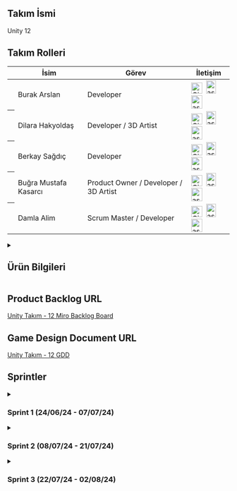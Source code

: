 ## Takım İsmi
Unity 12 
## Takım Rolleri
<table>
  <thead>
    <tr>
      <th></th>
      <th>İsim</th>
      <th>Görev</th>
      <th>İletişim</th>
    </tr>
  </thead>
  <tbody>
  <tr>
      <th></th>
      <td>Burak Arslan</td>
      <td>Developer</td>
      <td>
        <a href="#"><img width="25" src="https://user-images.githubusercontent.com/25181517/192108372-f71d70ac-7ae6-4c0d-8395-51d8870c2ef0.png" alt="Git" title="Git"/></a>&nbsp;
        <a href="#" target="blank"><img src="https://raw.githubusercontent.com/rahuldkjain/github-profile-readme-generator/master/src/images/icons/Social/linked-in-alt.svg" alt="asdsad" height="30" width="22" /></a>&nbsp;
        <a href="#" target="blank"><img src="https://raw.githubusercontent.com/rahuldkjain/github-profile-readme-generator/master/src/images/icons/Social/instagram.svg" alt="asdasd" height="30" width="25" /></a>
      </td>
    </tr>  <tr>
      <th></th>
      <td>Dilara Hakyoldaş</td>
      <td>Developer / 3D Artist</td>
      <td>
        <a href="https://github.com/dilarahakyoldas"><img width="25" src="https://user-images.githubusercontent.com/25181517/192108372-f71d70ac-7ae6-4c0d-8395-51d8870c2ef0.png" alt="Git" title="Git"/></a>&nbsp;
        <a href="https://www.linkedin.com/in/dilarahakyoldas/" target="blank"><img src="https://raw.githubusercontent.com/rahuldkjain/github-profile-readme-generator/master/src/images/icons/Social/linked-in-alt.svg" alt="asdsad" height="30" width="22" /></a>&nbsp;
        <a href="https://www.instagram.com/noitsswizz/" target="blank"><img src="https://raw.githubusercontent.com/rahuldkjain/github-profile-readme-generator/master/src/images/icons/Social/instagram.svg" alt="asdasd" height="30" width="25" /></a>
      </td>
    </tr>
    <tr>
      <th></th>
      <td>Berkay Sağdıç</td>
      <td>Developer</td>
      <td>
        <a href="#"><img width="25" src="https://user-images.githubusercontent.com/25181517/192108372-f71d70ac-7ae6-4c0d-8395-51d8870c2ef0.png" alt="Git" title="Git"/></a>&nbsp;
        <a href="https://www.linkedin.com/in/berkay-sağdıç-b54754201?utm_source=share&utm_campaign=share_via&utm_content=profile&utm_medium=android_app" target="blank"><img src="https://raw.githubusercontent.com/rahuldkjain/github-profile-readme-generator/master/src/images/icons/Social/linked-in-alt.svg" alt="asdsad" height="30" width="22" /></a>&nbsp;
        <a href="https://www.instagram.com/berkaysgdc?igsh=YXcza25laHU2OXQ3" target="blank"><img src="https://raw.githubusercontent.com/rahuldkjain/github-profile-readme-generator/master/src/images/icons/Social/instagram.svg" alt="asdasd" height="30" width="25" /></a>
      </td>
    </tr>
    <tr>
      <th></th>
      <td>Buğra Mustafa Kasarcı</td>
      <td>Product Owner / Developer / 3D Artist</td>
      <td>
        <a href="#"><img width="25" src="https://user-images.githubusercontent.com/25181517/192108372-f71d70ac-7ae6-4c0d-8395-51d8870c2ef0.png" alt="Git" title="Git"/></a>&nbsp;
        <a href="https://www.linkedin.com/in/buğra-mustafa-kasarcı-823967248/" target="blank"><img src="https://raw.githubusercontent.com/rahuldkjain/github-profile-readme-generator/master/src/images/icons/Social/linked-in-alt.svg" alt="asdsad" height="30" width="22" /></a>&nbsp;
        <a href="https://www.instagram.com/azazel_sann?igsh=MWt1cjRsYmxubDc1eA==" target="blank"><img src="https://raw.githubusercontent.com/rahuldkjain/github-profile-readme-generator/master/src/images/icons/Social/instagram.svg" alt="asdasd" height="30" width="25" /></a>
      </td>
    </tr>
    <tr>
      <th></th>
      <td>Damla Alim</td>
      <td>Scrum Master / Developer</td>
      <td>
        <a href="https://github.com/damlaalim"><img width="25" src="https://user-images.githubusercontent.com/25181517/192108372-f71d70ac-7ae6-4c0d-8395-51d8870c2ef0.png" alt="Git" title="Git"/></a>&nbsp;
        <a href="https://www.linkedin.com/in/damlaalim/" target="blank"><img src="https://raw.githubusercontent.com/rahuldkjain/github-profile-readme-generator/master/src/images/icons/Social/linked-in-alt.svg" alt="asdsad" height="30" width="22" /></a>&nbsp;
        <a href="https://www.instagram.com/lunaspatium/" target="blank"><img src="https://raw.githubusercontent.com/rahuldkjain/github-profile-readme-generator/master/src/images/icons/Social/instagram.svg" alt="asdasd" height="30" width="25" /></a>
      </td>
    </tr>
  </tbody>
</table>
<details>
  <summary>
  
  ## Ürün Bilgileri
  </summary>
  
  ## Ürün İsmi
  Deadly Jokes
  ## Ürün Açıklaması
  Bu oyun; doğa üstü bir diyarda geçen, oyuncuların bulmacalar çözerek ilerlemesini konu alan ve komedi unsurları içeren eşli bulmaca oyunudur.
  ## Ürün Özellikleri 
  * 3D 
  * Multiplayer
  * Yapay zeka ile desteklenmiş NPC'ler
  * Gameanalytics
  ## Hedef Kitle 
  * 18-40 yaş arası gençler, yetişkinler, casual oyuncular<br>
  * Puzzle sevenler<br>
  * PC oyuncuları

<details>
  <summary> 
    <h2>Konsept Geliştirme</h2>
  </summary>
  
  ### Ana Hikaye
  * İki ana karakter, ölümlerinden sonra Azrail'in yanında çalışmaya başlar ve günahlarını hafifletmek için çeşitli görevleri tamamlamak zorundadır.
    * Görevler, çeşitli bulmacalar ve hikaye tabanlı mini gamelerden oluşur.
  ### Azrail'in Karakteri
  * Mizahi ve karizmatik, ama aynı zamanda disiplinli bir figür.
  * Oyunculara görevler verirken esprili ve alaycı bir dil kullanır.
  * Alkol düşkünlüğü zaman zaman oyun ilerleyişini etkileyebilir (örneğin, sarhoşken verdiği karmaşık görevler, konuşmalar).
  ### Sekreter ve Köpek
  * Sekreter, Azrail'in organizasyon işlerini yürütür ve oyunculara ipuçları verir.
  * Köpek, zaman zaman oyunculara yardım eder veya çeşitli bulmacaların çözümünde rol oynar.
  ### Kabul Kriterleri
  1. Görev, Azrail tarafından esprili bir şekilde oyuncuya sunulmalıdır.
  2. Bulmaca, belirli adımlarla çözülmeli ve oyuncuya ipuçları verilmelidir (sekreter veya köpek aracılığıyla).
  3. Bulmaca çözüldüğünde, oyuncu gerekli anahtarı veya ödülü almalıdır.
  4. Görev tamamlandığında, Azrail'den mizahi bir geri bildirim alınmalıdır.
  ### Ekstra Detaylar
  * Gözlük Kullanımı: Oyuncular, Azrail'in özel parti gözlüklerini kullanarak farklı bir boyutta bulmacaları çözebilirler ve bu boyutta ruhlarla iletişim kurabilirler.
  * İlerleyiş: Her görev ve bulmaca, oyuncuların hikayede ilerlemesini ve karakter gelişimlerini sağlar.

  ### 1. Mizahi ve Karizmatik Ana Karakter
  * Azrail'in Karakteri: Azrail'in alkol düşkünü, esprili ve alaycı tavrı, oyuna bir mizah katmanı ekler. Azrail'in diyalogları ve tepkileri, oyunculara sürekli olarak eğlenceli ve beklenmedik anlar yaşatır.
  * Sekreter ve Köpek: Azrail'in sekreteri ve köpeği ile olan etkileşimler, oyuna ekstra bir mizah ve derinlik katar.
  ### 2. Eşsiz Hikaye ve Görev Yapısı:
  * Ölümden Sonra Hayat: Oyunun ana hikayesi, oyuncuların ölümden sonra Azrail için çalışarak günahlarını hafifletmeye çalıştıkları bir dünyada geçer. Bu, alışılmadık ve ilgi çekici bir hikaye sunar.
  * Görevlerin Çeşitliliği: Puzzle ve mini oyunlar ile oyuncuya farklı bir deneyim sunulur. Görevler özeldir
  ### 3. Parti Gözlükleri
  * Parti Gözlükleri: Azrail'in favori parti gözlükleri, oyunculara oyunun görsellerini renkli ve canlı(filtre kafasında) hale getiren bir güç sağlar. Bu gözlükler, aynı zamanda oyuncuların ruhlarla iletişim kurmalarına olanak tanır.
  * Alternatif Boyutlar: Gözlüklerin kullanımıyla oyuncular farklı boyutlara geçer ve bu boyutlarda farklı bulmacalar çözebilirler.
  ### 4. Dinamik ve Etkileşimli Dünya
  * Dinamik NPC'ler: Oyunun dünyasında dinamik ve etkileşimli NPC'ler bulunur. Bu NPC'ler, ipuçları sağlayabilir ve oyunun hikayesini ilerletebilir.
  * Çevresel Etkileşimler: Oyuncular, çevreleriyle etkileşime girerek bulmacaları çözebilir.
  ### 5. Geri Bildirim ve İlerleme
  * Mizahi Geri Bildirimler: Oyuncular, görevleri tamamladıklarında veya başarısız olduklarında Azrail'den mizahi geri bildirimler alır. Bu geri bildirimler, oyunun mizahını ve eğlencesini artırır.
  * Kademeli İlerleme ve Geril Bildirim: Oyuncular, her görev ve bulmacayla birlikte Azrail'in güvenini kazanır ve cennete giden yolda ilerler. Bu ilerleme, oyunculara sürekli bir başarı hissi verir.
  ### 6. Çift Oyuncu Modu
  * Ekip Çalışması: Oyuncular, iki kişi olarak Azrail için çalışır ve görevleri birlikte tamamlarlar. Bu, oyuncular arasında işbirliği ve iletişimi teşvik eder.
</details>

</details>

## Product Backlog URL
<a href = "https://miro.com/app/board/uXjVK39cXO8=/?share_link_id=103924746273" target ="blank">Unity Takım - 12 Miro Backlog Board</a>
## Game Design Document URL
<a href = "https://docs.google.com/document/d/1C1wG88VrsLhP53gUKr8G70yUAR4o-WW5Pq4IXdTWvxo/edit?usp=sharing" target ="blank">Unity Takım - 12 GDD</a>

## Sprintler

<details>
  <summary><h3>Sprint 1 (24/06/24 - 07/07/24)</h3></summary>
      <details>
        <summary><h3>Sprint Planning & Sprint Process</h3></summary>
  
  * <b>Sprint içinde tamamlanması tahmin edilen puan:</b> 45
  * <b>Puan tamamlama mantığı:</b> İlk Sprint için bitirilmesi istenilen puan sayısı 45 olarak belirlenmiştir ve hedefe ulaşılmıştır.
  * <b>Daily Scrum:</b> Daily Scrum toplantılarının istisnalar haricinde Whatsapp üzerinden yapılmasına karar verilmiştir.
    <details>
      <summary><h3>Daily Scrum Görselleri</h3></summary>
      
      ![image](https://github.com/damlaalim/bootcamp-12/assets/90152361/560fdcff-1c91-4158-9172-1336ff6be8da)
    ![image](https://github.com/damlaalim/bootcamp-12/assets/90152361/611123e1-7e0a-492b-978b-1cacff512032)
    ![image](https://github.com/damlaalim/bootcamp-12/assets/90152361/9aaabd17-ae48-475b-943e-7583185ffa34)
      ![image](https://github.com/damlaalim/bootcamp-12/assets/90152361/4e877080-b9e9-4f1f-b16e-6ee37d32ebb5)

    </details>
    <details>
      <summary><h3>Sprint Board Updates (Screenshots)</h3></summary>
      Sprint Task Puanı 100 puan olarak belirlenmiştir.
      
     ![image](https://github.com/damlaalim/bootcamp-12/assets/90152361/8b1d9b8f-07c7-4a51-ae90-e20cd8120fb0)
![image](https://github.com/damlaalim/bootcamp-12/assets/90152361/3d5d1618-7e00-411d-adda-9456aced7252)
![image](https://github.com/damlaalim/bootcamp-12/assets/90152361/f78075c5-3568-4d83-a9d8-64370b773e0c)



      ## Tasklerde Kullandığımız Etkiketler:
      ![image](https://github.com/damlaalim/bootcamp-12/assets/90152361/f0f668d1-d77d-4515-8865-8a26d3338365)

      
    </details>
    <details>
        <summary><h3>Ürün Görselleri</h3></summary>
      
      ![image](https://github.com/damlaalim/bootcamp-12/assets/90152361/35f1838b-6d9e-4c3a-8e2f-9e8640362031)
      
      ![image](https://github.com/damlaalim/bootcamp-12/assets/90152361/a4d5716f-8166-475d-a2da-02b037f73b96)
    
    https://github.com/damlaalim/bootcamp-12/assets/90152361/97469b3f-c7ab-4c3e-b17d-d9bfde54ba95
    
      </details>
    </details>
    <details>
      <summary><h3> Sprint Review & Sprint Retrospective</h3></summary>
      
      * <b>Sprint Review Katılımcıları:</b> Damla Alim, Burak Arslan, Berkay Sağdıç, Buğra Mustafa Kasarcı, Dilara Hakyoldaş 
      * <b>Sprint Review:</b> Alınan Kararlar,
        1. Oyunun temasında renklendirmenin ve ışıklandırmanın nasıl olacağı tartışılmıştır.
        2. Level design ve modelleme konusunda görevlendirmeler yapılmıştır.
        3. Daily scrumlar hakkında konuşulmuştur.
        4. Tasklerin daha detaylandırılacabileceği konuşulmuştur.

      * <b>Sprint Retrospective:</b>
        1. Ekip içi iletişimde temel uygulama olarak discordun kullanılması amaçlanmıştır.
        2. Daha sıkı çalışılması gerektiği vurgulanmıştır.
      
    </details>
</details>

<details>
  <summary><h3>Sprint 2 (08/07/24 - 21/07/24)</h3></summary>
  <details>
        <summary><h3>Sprint Planning & Sprint Process</h3></summary>
  
  * <b>Sprint içinde tamamlanması tahmin edilen puan:</b> 45
  * <b>Puan tamamlama mantığı:</b> İlk Sprint için bitirilmesi istenilen puan sayısı 45 olarak belirlenmiştir ve hedefe ulaşılmıştır.<br>
    <details>
      <summary><h3>Daily Scrum Görselleri</h3></summary>
      

    </details>
    <details>
      <summary><h3>Sprint Board Updates (Screenshots)</h3></summary>
      Sprint Task Puanı * puan olarak belirlenmiştir.
      
      
    </details>
    <details>
        <summary><h3>Ürün Görselleri</h3></summary>
      
    
      </details>
    </details>
    <details>
      <summary><h3> Sprint Review & Sprint Retrospective</h3></summary>
      
      * <b>Sprint Review Katılımcıları:</b> Damla Alim, Burak Arslan, Berkay Sağdıç, Buğra Mustafa Kasarcı, Dilara Hakyoldaş 
      * <b>Sprint Review:</b> Alınan Kararlar,
        1. 

      * <b>Sprint Retrospective:</b>
        1. -
      
    </details>
</details>

<details>
  <summary><h3>Sprint 3 (22/07/24 - 02/08/24)</h3></summary>
  
</details>
